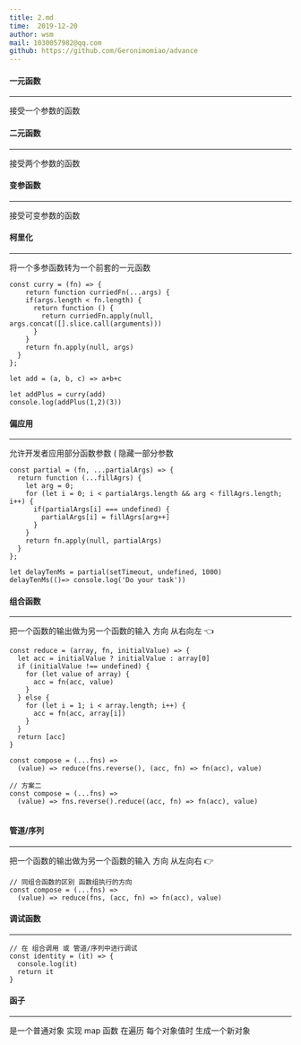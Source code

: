 ```yaml
---
title: 2.md
time:  2019-12-20
author: wsm
mail: 1030057982@qq.com
github: https://github.com/Geronimomiao/advance
---
```


#### 一元函数
****
接受一个参数的函数

#### 二元函数
****
接受两个参数的函数

#### 变参函数
****
接受可变参数的函数

#### 柯里化
****
将一个多参函数转为一个前套的一元函数
```
const curry = (fn) => {
	return function curriedFn(...args) {
    if(args.length < fn.length) {
      return function () {
        return curriedFn.apply(null, args.concat([].slice.call(arguments)))
      }
    }
    return fn.apply(null, args)
  }
};

let add = (a, b, c) => a+b+c

let addPlus = curry(add)
console.log(addPlus(1,2)(3))
```


#### 偏应用
****
允许开发者应用部分函数参数 ( 隐藏一部分参数
```
const partial = (fn, ...partialArgs) => {
  return function (...fillAgrs) {
    let arg = 0;
    for (let i = 0; i < partialArgs.length && arg < fillAgrs.length; i++) {
      if(partialArgs[i] === undefined) {
        partialArgs[i] = fillAgrs[arg++]
      }
    }
    return fn.apply(null, partialArgs)
  }
};

let delayTenMs = partial(setTimeout, undefined, 1000)
delayTenMs(()=> console.log('Do your task'))
```


#### 组合函数
****
把一个函数的输出做为另一个函数的输入
方向 从右向左  👈
```
const reduce = (array, fn, initialValue) => {
  let acc = initialValue ? initialValue : array[0]
  if (initialValue !== undefined) {
    for (let value of array) {
      acc = fn(acc, value)
    }
  } else {
    for (let i = 1; i < array.length; i++) {
      acc = fn(acc, array[i])
    }
  }
  return [acc]
}

const compose = (...fns) =>
  (value) => reduce(fns.reverse(), (acc, fn) => fn(acc), value)

// 方案二
const compose = (...fns) =>
  (value) => fns.reverse().reduce((acc, fn) => fn(acc), value)
   
```


#### 管道/序列
****
把一个函数的输出做为另一个函数的输入
方向 从左向右  👉
```
// 同组合函数的区别 函数组执行的方向
const compose = (...fns) =>
  (value) => reduce(fns, (acc, fn) => fn(acc), value)
```

#### 调试函数
****
```
// 在 组合调用 或 管道/序列中进行调试
const identity = (it) => {
  console.log(it)
  return it
}
```

#### 函子
****
是一个普通对象 实现 map 函数
在遍历 每个对象值时 生成一个新对象
```

```